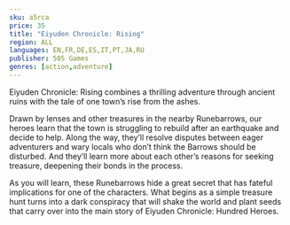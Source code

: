 ```yaml
---
sku: a5rca
price: 35
title: "Eiyuden Chronicle: Rising"
region: ALL
languages: EN,FR,DE,ES,IT,PT,JA,RU
publisher: 505 Games
genres: [action,adventure]
---
```

 Eiyuden Chronicle: Rising combines a thrilling adventure through ancient ruins with the tale of one town’s rise from the ashes.

Drawn by lenses and other treasures in the nearby Runebarrows, our heroes learn that the town is struggling to rebuild after an earthquake and decide to help. Along the way, they’ll resolve disputes between eager adventurers and wary locals who don’t think the Barrows should be disturbed. And they’ll learn more about each other’s reasons for seeking treasure, deepening their bonds in the process.

As you will learn, these Runebarrows hide a great secret that has fateful implications for one of the characters. What begins as a simple treasure hunt turns into a dark conspiracy that will shake the world and plant seeds that carry over into the main story of Eiyuden Chronicle: Hundred Heroes.